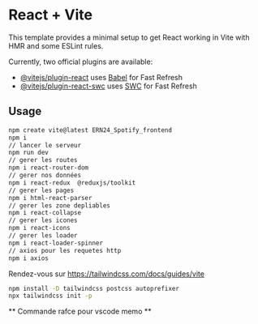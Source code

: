 # React + Vite

This template provides a minimal setup to get React working in Vite with HMR and some ESLint rules.

Currently, two official plugins are available:

- [@vitejs/plugin-react](https://github.com/vitejs/vite-plugin-react/blob/main/packages/plugin-react/README.md) uses [Babel](https://babeljs.io/) for Fast Refresh
- [@vitejs/plugin-react-swc](https://github.com/vitejs/vite-plugin-react-swc) uses [SWC](https://swc.rs/) for Fast Refresh

## Usage

```bash
npm create vite@latest ERN24_Spotify_frontend
npm i
// lancer le serveur
npm run dev
// gerer les routes
npm i react-router-dom
// gerer nos données
npm i react-redux  @reduxjs/toolkit
// gerer les pages
npm i html-react-parser
// gerer les zone depliables
npm i react-collapse
// gerer les icones
npm i react-icons
// gerer les loader
npm i react-loader-spinner
// axios pour les requetes http
npm i axios
```

Rendez-vous sur https://tailwindcss.com/docs/guides/vite

```bash
npm install -D tailwindcss postcss autoprefixer
npx tailwindcss init -p
```

** Commande rafce pour vscode memo **